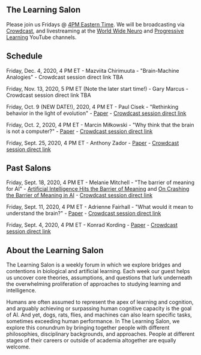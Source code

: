 ## The Learning Salon

Please join us Fridays @ [4PM Eastern Time](https://greenwichmeantime.com/time/to/eastern-local/). We will be broadcasting via  
[Crowdcast](https://www.crowdcast.io/e/learningsalon/), and livestreaming at the [World Wide Neuro](https://www.youtube.com/channel/UCRtCI0-aWSVcS4_qM6yGS7g) and [Progressive Learning](https://www.youtube.com/channel/UCd1UGOIAuWzVVz0zdXamYsg) YouTube channels.


## Schedule

Friday, Dec. 4, 2020, 4 PM ET - Mazviita Chirimuuta - "Brain-Machine Analogies" - Crowdcast session direct link TBA

Friday, Nov. 13, 2020, 5 PM ET (Note the later start time!) - Gary Marcus - Crowdcast session direct link TBA

Friday, Oct. 9 (NEW DATE!), 2020, 4 PM ET - Paul Cisek - "Rethinking behavior in the light of evolution" - [Paper](https://link.springer.com/article/10.3758/s13414-019-01760-1) - [Crowdcast session direct link](https://www.crowdcast.io/e/learningsalon/6)

Friday, Oct. 2, 2020, 4 PM ET - Marcin Miłkowski - "Why think that the brain is not a computer?" - [Paper](https://philpapers.org/rec/MIKWTT) - [Crowdcast session direct link](https://www.crowdcast.io/e/learningsalon/5)

Friday, Sept. 25, 2020, 4 PM ET - Anthony Zador - [Paper](https://www.nature.com/articles/s41467-019-11786-6) - [Crowdcast session direct link](https://www.crowdcast.io/e/learningsalon/4)

## Past Salons

Friday, Sept. 18, 2020, 4 PM ET - Melanie Mitchell - "The barrier of meaning for AI" - [Artificial Intelligence Hits the Barrier of Meaning](https://www.nytimes.com/2018/11/05/opinion/artificial-intelligence-machine-learning.html) and [On Crashing the Barrier of Meaning in AI](https://melaniemitchell.me/PapersContent/AIMagazine2020.pdf) - [Crowdcast session direct link](https://www.crowdcast.io/e/learningsalon/3)

Friday, Sept. 11, 2020, 4 PM ET - Adrienne Fairhall - "What would it mean to understand the brain?" - [Paper](https://www.sciencedirect.com/science/article/pii/S0959438814000361) - [Crowdcast session direct link](https://www.crowdcast.io/e/learningsalon/2)

Friday, Sept. 4, 2020, 4 PM ET - Konrad Kording - [Paper](https://journals.plos.org/ploscompbiol/article?id=10.1371/journal.pcbi.1005268) - [Crowdcast session direct link](https://www.crowdcast.io/e/learningsalon/1)

## About the Learning Salon

 
The Learning Salon is a weekly forum in which we explore bridges and contentions in biological and artificial learning. Each week our guest helps us uncover core theories, assumptions, and questions that lurk underneath the overwhelming proliferation of approaches to studying learning and intelligence.

Humans are often assumed to represent the apex of learning and cognition, and arguably achieving or surpassing human cognitive capacity is the goal of AI. And yet, dogs, rats, flies, and machines can also learn specific tasks, sometimes exceeding human performance. In The Learning Salon, we explore this conundrum by bringing together people with different philosophies, disciplinary backgrounds, and approaches. People at different stages of their careers or outside of academia altogether are equally welcome.



